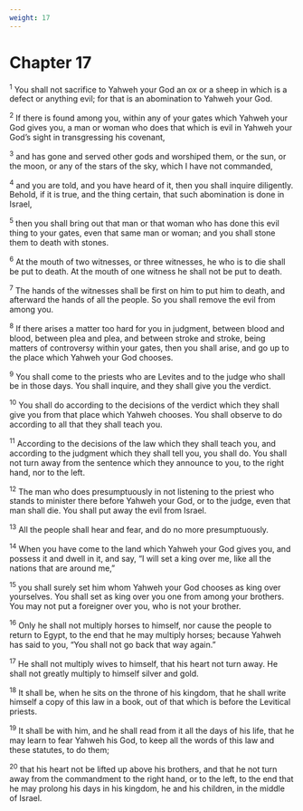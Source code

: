 ```yaml
---
weight: 17
---
```


# Chapter 17

<sup>1</sup> You shall not sacrifice to Yahweh your God an ox or a sheep in which is a defect or anything evil; for that is an abomination to Yahweh your God. 

<sup>2</sup> If there is found among you, within any of your gates which Yahweh your God gives you, a man or woman who does that which is evil in Yahweh your God’s sight in transgressing his covenant, 

<sup>3</sup> and has gone and served other gods and worshiped them, or the sun, or the moon, or any of the stars of the sky, which I have not commanded, 

<sup>4</sup> and you are told, and you have heard of it, then you shall inquire diligently. Behold, if it is true, and the thing certain, that such abomination is done in Israel, 

<sup>5</sup> then you shall bring out that man or that woman who has done this evil thing to your gates, even that same man or woman; and you shall stone them to death with stones. 

<sup>6</sup> At the mouth of two witnesses, or three witnesses, he who is to die shall be put to death. At the mouth of one witness he shall not be put to death. 

<sup>7</sup> The hands of the witnesses shall be first on him to put him to death, and afterward the hands of all the people. So you shall remove the evil from among you. 

<sup>8</sup> If there arises a matter too hard for you in judgment, between blood and blood, between plea and plea, and between stroke and stroke, being matters of controversy within your gates, then you shall arise, and go up to the place which Yahweh your God chooses. 

<sup>9</sup> You shall come to the priests who are Levites and to the judge who shall be in those days. You shall inquire, and they shall give you the verdict. 

<sup>10</sup> You shall do according to the decisions of the verdict which they shall give you from that place which Yahweh chooses. You shall observe to do according to all that they shall teach you. 

<sup>11</sup> According to the decisions of the law which they shall teach you, and according to the judgment which they shall tell you, you shall do. You shall not turn away from the sentence which they announce to you, to the right hand, nor to the left. 

<sup>12</sup> The man who does presumptuously in not listening to the priest who stands to minister there before Yahweh your God, or to the judge, even that man shall die. You shall put away the evil from Israel. 

<sup>13</sup> All the people shall hear and fear, and do no more presumptuously. 

<sup>14</sup> When you have come to the land which Yahweh your God gives you, and possess it and dwell in it, and say, “I will set a king over me, like all the nations that are around me,” 

<sup>15</sup> you shall surely set him whom Yahweh your God chooses as king over yourselves. You shall set as king over you one from among your brothers. You may not put a foreigner over you, who is not your brother. 

<sup>16</sup> Only he shall not multiply horses to himself, nor cause the people to return to Egypt, to the end that he may multiply horses; because Yahweh has said to you, “You shall not go back that way again.” 

<sup>17</sup> He shall not multiply wives to himself, that his heart not turn away. He shall not greatly multiply to himself silver and gold. 

<sup>18</sup> It shall be, when he sits on the throne of his kingdom, that he shall write himself a copy of this law in a book, out of that which is before the Levitical priests. 

<sup>19</sup> It shall be with him, and he shall read from it all the days of his life, that he may learn to fear Yahweh his God, to keep all the words of this law and these statutes, to do them; 

<sup>20</sup> that his heart not be lifted up above his brothers, and that he not turn away from the commandment to the right hand, or to the left, to the end that he may prolong his days in his kingdom, he and his children, in the middle of Israel. 


